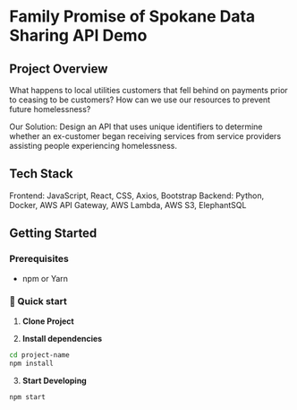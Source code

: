 # Family Promise of Spokane Data Sharing API Demo
## Project Overview
What happens to local utilities customers that fell behind on payments prior to ceasing to be customers? How can we use our resources to prevent future homelessness?

Our Solution: Design an API that uses unique identifiers to determine whether an ex-customer began receiving services from service providers assisting people experiencing homelessness.

## Tech Stack
Frontend: JavaScript, React, CSS, Axios, Bootstrap
Backend: Python, Docker, AWS API Gateway, AWS Lambda, AWS S3, ElephantSQL

## Getting Started
### Prerequisites
- npm or Yarn

### 🚀 Quick start
1. **Clone Project**

2. **Install dependencies**

```sh
cd project-name
npm install
```

3. **Start Developing**
```sh
npm start
```
